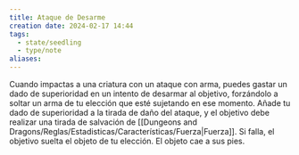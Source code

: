 ```yaml
---
title: Ataque de Desarme
creation date: 2024-02-17 14:44
tags:
  - state/seedling
  - type/note
aliases:
---
```

Cuando impactas a una criatura con un ataque con arma, puedes gastar un dado de superioridad en un intento de desarmar al objetivo, forzándolo a soltar un arma de tu elección que esté sujetando en ese momento. Añade tu dado de superioridad a la tirada de daño del ataque, y el objetivo debe realizar una tirada de salvación de [[Dungeons and Dragons/Reglas/Estadisticas/Características/Fuerza|Fuerza]]. Si falla, el objetivo suelta el objeto de tu elección. El objeto cae a sus pies.

